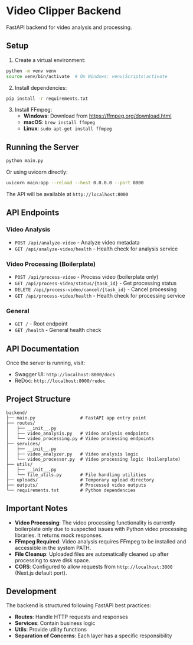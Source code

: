 # Video Clipper Backend

FastAPI backend for video analysis and processing.

## Setup

1. Create a virtual environment:

```bash
python -m venv venv
source venv/bin/activate  # On Windows: venv\Scripts\activate
```

2. Install dependencies:

```bash
pip install -r requirements.txt
```

3. Install FFmpeg:
   - **Windows**: Download from https://ffmpeg.org/download.html
   - **macOS**: `brew install ffmpeg`
   - **Linux**: `sudo apt-get install ffmpeg`

## Running the Server

```bash
python main.py
```

Or using uvicorn directly:

```bash
uvicorn main:app --reload --host 0.0.0.0 --port 8000
```

The API will be available at `http://localhost:8000`

## API Endpoints

### Video Analysis

- `POST /api/analyze-video` - Analyze video metadata
- `GET /api/analyze-video/health` - Health check for analysis service

### Video Processing (Boilerplate)

- `POST /api/process-video` - Process video (boilerplate only)
- `GET /api/process-video/status/{task_id}` - Get processing status
- `DELETE /api/process-video/cancel/{task_id}` - Cancel processing
- `GET /api/process-video/health` - Health check for processing service

### General

- `GET /` - Root endpoint
- `GET /health` - General health check

## API Documentation

Once the server is running, visit:

- Swagger UI: `http://localhost:8000/docs`
- ReDoc: `http://localhost:8000/redoc`

## Project Structure

```
backend/
├── main.py                 # FastAPI app entry point
├── routes/
│   ├── __init__.py
│   ├── video_analysis.py   # Video analysis endpoints
│   └── video_processing.py # Video processing endpoints
├── services/
│   ├── __init__.py
│   ├── video_analyzer.py   # Video analysis logic
│   └── video_processor.py  # Video processing logic (boilerplate)
├── utils/
│   ├── __init__.py
│   └── file_utils.py       # File handling utilities
├── uploads/                # Temporary upload directory
├── outputs/                # Processed video outputs
└── requirements.txt        # Python dependencies
```

## Important Notes

- **Video Processing**: The video processing functionality is currently boilerplate only due to suspected issues with Python video processing libraries. It returns mock responses.
- **FFmpeg Required**: Video analysis requires FFmpeg to be installed and accessible in the system PATH.
- **File Cleanup**: Uploaded files are automatically cleaned up after processing to save disk space.
- **CORS**: Configured to allow requests from `http://localhost:3000` (Next.js default port).

## Development

The backend is structured following FastAPI best practices:

- **Routes**: Handle HTTP requests and responses
- **Services**: Contain business logic
- **Utils**: Provide utility functions
- **Separation of Concerns**: Each layer has a specific responsibility
